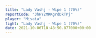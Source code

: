 ```yaml
---
title: "Lady Vashj - Wipe 1 (70%)"
reportCode: "3hHY2MRKgrdDkTPj"
player: "Misaia"
fight: "Lady Vashj - Wipe 1 (70%)"
date: 2021-10-06T18:48:50.877000+00:00
---
```

